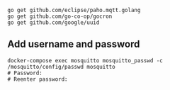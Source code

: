 ```shell
go get github.com/eclipse/paho.mqtt.golang
go get github.com/go-co-op/gocron
go get github.com/google/uuid
```

## Add username and password
```shell
docker-compose exec mosquitto mosquitto_passwd -c /mosquitto/config/passwd mosquitto
# Password:
# Reenter password:
```